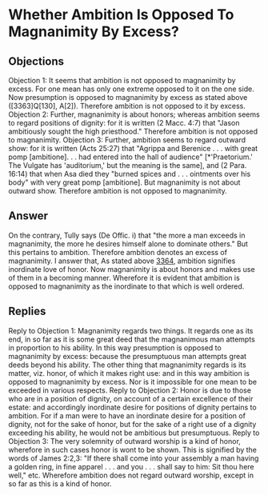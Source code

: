 # Whether Ambition Is Opposed To Magnanimity By Excess?
## Objections
Objection 1: It seems that ambition is not opposed to magnanimity by excess. For one mean has only one extreme opposed to it on the one side. Now presumption is opposed to magnanimity by excess as stated above ([3363]Q[130], A[2]). Therefore ambition is not opposed to it by excess.
Objection 2: Further, magnanimity is about honors; whereas ambition seems to regard positions of dignity: for it is written (2 Macc. 4:7) that "Jason ambitiously sought the high priesthood." Therefore ambition is not opposed to magnanimity.
Objection 3: Further, ambition seems to regard outward show: for it is written (Acts 25:27) that "Agrippa and Berenice . . . with great pomp [ambitione]. . . had entered into the hall of audience" [*'Praetorium.' The Vulgate has 'auditorium,' but the meaning is the same], and (2 Para. 16:14) that when Asa died they "burned spices and . . . ointments over his body" with very great pomp [ambitione]. But magnanimity is not about outward show. Therefore ambition is not opposed to magnanimity.
## Answer
On the contrary, Tully says (De Offic. i) that "the more a man exceeds in magnanimity, the more he desires himself alone to dominate others." But this pertains to ambition. Therefore ambition denotes an excess of magnanimity.
I answer that, As stated above [3364](A[1]), ambition signifies inordinate love of honor. Now magnanimity is about honors and makes use of them in a becoming manner. Wherefore it is evident that ambition is opposed to magnanimity as the inordinate to that which is well ordered.
## Replies
Reply to Objection 1: Magnanimity regards two things. It regards one as its end, in so far as it is some great deed that the magnanimous man attempts in proportion to his ability. In this way presumption is opposed to magnanimity by excess: because the presumptuous man attempts great deeds beyond his ability. The other thing that magnanimity regards is its matter, viz. honor, of which it makes right use: and in this way ambition is opposed to magnanimity by excess. Nor is it impossible for one mean to be exceeded in various respects.
Reply to Objection 2: Honor is due to those who are in a position of dignity, on account of a certain excellence of their estate: and accordingly inordinate desire for positions of dignity pertains to ambition. For if a man were to have an inordinate desire for a position of dignity, not for the sake of honor, but for the sake of a right use of a dignity exceeding his ability, he would not be ambitious but presumptuous.
Reply to Objection 3: The very solemnity of outward worship is a kind of honor, wherefore in such cases honor is wont to be shown. This is signified by the words of James 2:2,3: "If there shall come into your assembly a man having a golden ring, in fine apparel . . . and you . . . shall say to him: Sit thou here well," etc. Wherefore ambition does not regard outward worship, except in so far as this is a kind of honor.